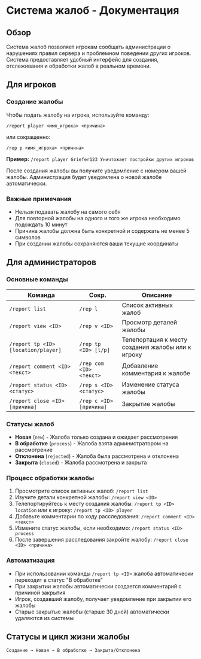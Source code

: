# Система жалоб - Документация

## Обзор

Система жалоб позволяет игрокам сообщать администрации о нарушениях правил сервера и проблемном поведении других игроков. Система предоставляет удобный интерфейс для создания, отслеживания и обработки жалоб в реальном времени.

## Для игроков

### Создание жалобы

Чтобы подать жалобу на игрока, используйте команду:

```
/report player <имя_игрока> <причина>
```
или сокращенно:
```
/rep p <имя_игрока> <причина>
```

**Пример:** `/report player Griefer123 Уничтожает постройки других игроков`

После создания жалобы вы получите уведомление с номером вашей жалобы. Администрация будет уведомлена о новой жалобе автоматически.

### Важные примечания

- Нельзя подавать жалобу на самого себя
- Для повторной жалобы на одного и того же игрока необходимо подождать 10 минут
- Причина жалобы должна быть конкретной и содержать не менее 5 символов
- При создании жалобы сохраняются ваши текущие координаты

## Для администраторов

### Основные команды

| Команда | Сокр. | Описание |
|---------|-------|----------|
| `/report list` | `/rep l` | Список активных жалоб |
| `/report view <ID>` | `/rep v <ID>` | Просмотр деталей жалобы |
| `/report tp <ID> [location/player]` | `/rep tp <ID> [l/p]` | Телепортация к месту создания жалобы или к игроку |
| `/report comment <ID> <текст>` | `/rep com <ID> <текст>` | Добавление комментария к жалобе |
| `/report status <ID> <статус>` | `/rep s <ID> <статус>` | Изменение статуса жалобы |
| `/report close <ID> [причина]` | `/rep c <ID> [причина]` | Закрытие жалобы |

### Статусы жалоб

- **Новая** (`new`) - Жалоба только создана и ожидает рассмотрения
- **В обработке** (`process`) - Жалоба взята администратором на рассмотрение
- **Отклонена** (`rejected`) - Жалоба была рассмотрена и отклонена
- **Закрыта** (`closed`) - Жалоба рассмотрена и закрыта

### Процесс обработки жалобы

1. Просмотрите список активных жалоб: `/report list`
2. Изучите детали конкретной жалобы: `/report view <ID>`
3. Телепортируйтесь к месту создания жалобы: `/report tp <ID> location` или к игроку: `/report tp <ID> player`
4. Добавьте комментарии по ходу расследования: `/report comment <ID> <текст>`
5. Измените статус жалобы, если необходимо: `/report status <ID> process`
6. После завершения расследования закройте жалобу: `/report close <ID> <причина>`

### Автоматизация

- При использовании команды `/report tp <ID>` жалоба автоматически переходит в статус "В обработке"
- При закрытии жалобы автоматически создается комментарий с причиной закрытия
- Игрок, создавший жалобу, получает уведомление при закрытии его жалобы
- Старые закрытые жалобы (старше 30 дней) автоматически удаляются из системы

## Статусы и цикл жизни жалобы

```
Создание → Новая → В обработке → Закрыта/Отклонена
```
